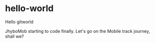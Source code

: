 # hello-world

Hello gitworld

JhyboMob starting to code finally.
Let's go on the Mobile track journey, shall we?
